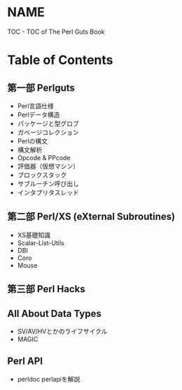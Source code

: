 # NAME

TOC - TOC of The Perl Guts Book

# Table of Contents

## 第一部 Perlguts

* Perl言語仕様
* Perlデータ構造
* パッケージと型グロブ
* ガベージコレクション
* Perlの構文
* 構文解析
* Opcode & PPcode
* 評価器（仮想マシン）
* ブロックスタック
* サブルーチン呼び出し
* インタプリタスレッド

## 第二部 Perl/XS (eXternal Subroutines)

* XS基礎知識
* Scalar-List-Utils
* DBI
* Coro
* Mouse

## 第三部 Perl Hacks

## All About Data Types

* SV/AV/HVとかのライフサイクル
* MAGIC

## Perl API

* perldoc perlapiを解説

